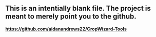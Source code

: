 ## This is an intentially blank file. The project is meant to merely point you to the github.
**https://github.com/aidanandrews22/CropWizard-Tools**
